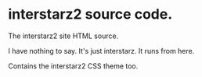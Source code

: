  <!DOCTYPE html>
  <html>
    <main>
      <body>
        <h1>interstarz2 source code.</h1>
        <p>The interstarz2 site HTML source.</p>
        <p>I have nothing to say. It's just interstarz. It runs from here.</p>
        <p>Contains the interstarz2 CSS theme too.</p>
      </body>
    </main>
  </html>
